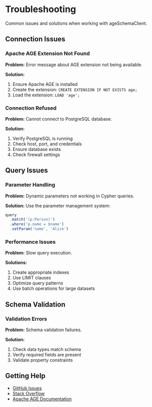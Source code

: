 # Troubleshooting

Common issues and solutions when working with ageSchemaClient.

## Connection Issues

### Apache AGE Extension Not Found

**Problem:** Error message about AGE extension not being available.

**Solution:**
1. Ensure Apache AGE is installed
2. Create the extension: `CREATE EXTENSION IF NOT EXISTS age;`
3. Load the extension: `LOAD 'age';`

### Connection Refused

**Problem:** Cannot connect to PostgreSQL database.

**Solution:**
1. Verify PostgreSQL is running
2. Check host, port, and credentials
3. Ensure database exists
4. Check firewall settings

## Query Issues

### Parameter Handling

**Problem:** Dynamic parameters not working in Cypher queries.

**Solution:** Use the parameter management system:

```typescript
query
  .match('(p:Person)')
  .where('p.name = $name')
  .setParam('name', 'Alice')
```

### Performance Issues

**Problem:** Slow query execution.

**Solutions:**
1. Create appropriate indexes
2. Use LIMIT clauses
3. Optimize query patterns
4. Use batch operations for large datasets

## Schema Validation

### Validation Errors

**Problem:** Schema validation failures.

**Solution:**
1. Check data types match schema
2. Verify required fields are present
3. Validate property constraints

## Getting Help

- [GitHub Issues](https://github.com/standardbeagle/ageSchemaClient/issues)
- [Stack Overflow](https://stackoverflow.com/questions/tagged/apache-age)
- [Apache AGE Documentation](https://age.apache.org/)
